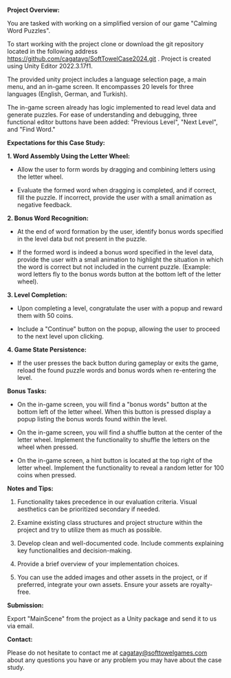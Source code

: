 **Project Overview:**

You are tasked with working on a simplified version of our game
"Calming Word Puzzles".

To start working with the project clone or download the git repository
located in the following address
https://github.com/cagatayg/SoftTowelCase2024.git .
Project is created using Unity Editor 2022.3.17f1.

The provided unity project includes a language selection page, a main
menu, and an in-game screen. It encompasses 20 levels for three
languages (English, German, and Turkish).

The in-game screen already has logic implemented to read level data and
generate puzzles. For ease of understanding and debugging, three
functional editor buttons have been added: "Previous Level", "Next
Level", and "Find Word."

**Expectations for this Case Study:**

**1. Word Assembly Using the Letter Wheel:**

-   Allow the user to form words by dragging and combining letters using the letter wheel.

-   Evaluate the formed word when dragging is completed, and if correct, fill the puzzle. If incorrect, provide the user with a small animation as negative feedback.

**2. Bonus Word Recognition:**

-   At the end of word formation by the user, identify bonus words specified in the level data but not present in the puzzle.

-   If the formed word is indeed a bonus word specified in the level data, provide the user with a small animation to highlight the situation in which the word is correct but not included in the current puzzle. (Example: word letters fly to the bonus words button at the bottom left of the letter wheel).

**3. Level Completion:**

-   Upon completing a level, congratulate the user with a popup and reward them with 50 coins.

-   Include a "Continue" button on the popup, allowing the user to proceed to the next level upon clicking.

**4. Game State Persistence:**

-   If the user presses the back button during gameplay or exits the game, reload the found puzzle words and bonus words when re-entering the level.

**Bonus Tasks:**

-   On the in-game screen, you will find a "bonus words" button at the bottom left of the letter wheel. When this button is pressed display a popup listing the bonus words found within the level.

-   On the in-game screen, you will find a shuffle button at the center of the letter wheel. Implement the functionality to shuffle the letters on the wheel when pressed.

-   On the in-game screen, a hint button is located at the top right of the letter wheel. Implement the functionality to reveal a random letter for 100 coins when pressed.

**Notes and Tips:**

1.  Functionality takes precedence in our evaluation criteria. Visual aesthetics can be prioritized secondary if needed.

2.  Examine existing class structures and project structure within the project and try to utilize them as much as possible.

3.  Develop clean and well-documented code. Include comments explaining key functionalities and decision-making.

4.  Provide a brief overview of your implementation choices.

5.  You can use the added images and other assets in the project, or if preferred, integrate your own assets. Ensure your assets are royalty-free.

**Submission:**

Export "MainScene" from the project as a Unity package and send it to us
via email.

**Contact:**

Please do not hesitate to contact me at cagatay@softtowelgames.com
about any questions you have or any problem you may have about the case
study.
